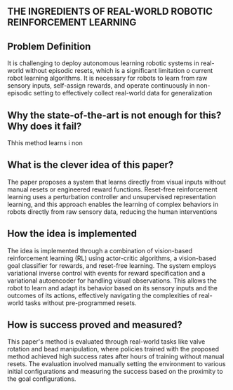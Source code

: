 
## THE INGREDIENTS OF REAL-WORLD ROBOTIC REINFORCEMENT LEARNING
## Problem Definition
It is challenging to deploy autonomous learning robotic systems in real-world without episodic resets, which is a significant limitation o current robot learning algorithms. It is necessary for robots to learn from raw sensory inputs, self-assign rewards, and operate continuously in non-episodic setting to effectively collect real-world data for generalization

## Why the state-of-the-art is not enough for this? Why does it fail?
Thhis method learns i non

## What is the clever idea of this paper?
The paper proposes a system that learns directly from visual inputs without manual resets or engineered reward functions. Reset-free reinforcement learning uses a perturbation controller and unsupervised representation learning, and this approach enables the learning of complex behaviors in robots directly from raw sensory data, reducing the human interventions
## How the idea is implemented
The idea is implemented through a combination of vision-based reinforcement learning (RL) using actor-critic algorithms, a vision-based goal classifier for rewards, and reset-free learning. The system employs variational inverse control with events for reward specification and a variational autoencoder for handling visual observations. This allows the robot to learn and adapt its behavior based on its sensory inputs and the outcomes of its actions, effectively navigating the complexities of real-world tasks without pre-programmed resets.
##  How is success proved and measured?
This paper's method is evaluated through real-world tasks like valve rotation and bead manipulation, where policies trained with the proposed method achieved high success rates after hours of training without manual resets. The evaluation involved manually setting the environment to various initial configurations and measuring the success based on the proximity to the goal configurations.